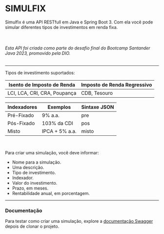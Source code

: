 # SIMULFIX
Simulfix é uma API RESTfull em Java e Spring Boot 3. 
Com ela você pode simular diferentes tipos de 
investimentos em renda fixa.

<br>

###### Esta API foi criada como parte do desafio final do Bootcamp Santander Java 2023, promovido pela DIO.

---

Tipos de investimento suportados:

| Isento de Imposto de Renda | Imposto de Renda Regressivo |
| ------ | ------ |
| LCI, LCA, CRI, CRA, Poupança | CDB, Tesouro |

| Indexadores | Exemplos       | Sintaxe JSON |
| ----------- | -------------- |--------------|
| Pré-Fixado  | 9% a.a.        | pre          |
| Pós-Fixado  | 103% da CDI    | pos          |
| Misto       | IPCA + 5% a.a. | misto        |

<br>

Para criar uma simulação, você deve informar:

-   Nome para a simulação.
-   Uma descrição.
-   Tipo de investimento.
-   Indexador.
-   Valor do investimento.
-   Prazo, em meses.
-   Rentabilidade anual, em porcentagem.
    <br>

---

### Documentação

Para testar como criar uma simulação, explore a [documentação Swagger](http://localhost:8080/swagger-ui/index.html) depois de clonar o projeto.